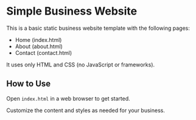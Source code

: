 # Simple Business Website

This is a basic static business website template with the following pages:
- Home (index.html)
- About (about.html)
- Contact (contact.html)

It uses only HTML and CSS (no JavaScript or frameworks).

## How to Use

Open `index.html` in a web browser to get started.

Customize the content and styles as needed for your business.
